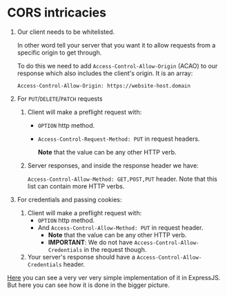 # CORS intricacies

1. Our client needs to be whitelisted.

   In other word tell your server that you want it to allow requests from a specific origin to get through.

   To do this we need to add `Access-Control-Allow-Origin` (ACAO) to our response which also includes the client's origin. It is an array:

   ```shell
   Access-Control-Allow-Origin: https://website-host.domain
   ```

2. For `PUT`/`DELETE`/`PATCH` requests

   1. Client will make a preflight request with:

      - `OPTION` http method.
      - `Access-Control-Request-Method: PUT` in request headers.

        **Note** that the value can be any other HTTP verb.

   2. Server responses, and inside the response header we have:

      `Access-Control-Allow-Method: GET,POST,PUT` header. Note that this list can contain more HTTP verbs.

3. For credentials and passing cookies:
   1. Client will make a preflight request with:
      - `OPTION` http method.
      - And `Access-Control-Allow-Method: PUT` in request header.
        - **Note** that the value can be any other HTTP verb.
        - **IMPORTANT**: We do not have `Access-Control-Allow-Credentials` in the request though.
   2. Your server's response should have a `Access-Control-Allow-Credentials` header.

[Here](https://gist.github.com/kasir-barati/4ecaf458fed2bce299de783448233d18) you can see a very ver very simple implementation of it in ExpressJS. But here you can see how it is done in the bigger picture.
